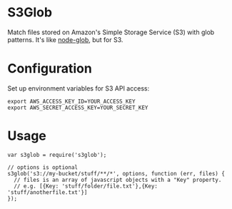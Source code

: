 # S3Glob

Match files stored on Amazon's Simple Storage Service (S3) with glob patterns. It's like [node-glob](https://github.com/isaacs/node-glob), but for S3.

# Configuration

Set up environment variables for S3 API access:

    export AWS_ACCESS_KEY_ID=YOUR_ACCESS_KEY
    export AWS_SECRET_ACCESS_KEY=YOUR_SECRET_KEY

# Usage

    var s3glob = require('s3glob');

    // options is optional
    s3glob('s3://my-bucket/stuff/**/*', options, function (err, files) {
      // files is an array of javascript objects with a "Key" property.
      // e.g. [{Key: 'stuff/folder/file.txt'},{Key: 'stuff/anotherfile.txt'}]
    });
